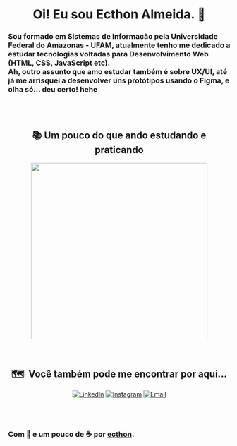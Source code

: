 <h1 align="center"> Oi! Eu sou Ecthon Almeida. 👋

<h3> Sou formado em Sistemas de Informação pela Universidade Federal do Amazonas - UFAM, atualmente tenho me dedicado a estudar tecnologias voltadas para <strong>Desenvolvimento Web</strong>  (HTML, CSS, JavaScript etc).<br>Ah, outro assunto que amo estudar também é sobre <strong>UX/UI</strong>, até já me arrisquei a desenvolver uns protótipos usando o Figma, e olha só... deu certo! hehe</h3>

<br>
<br>
<h2 align="center">📚 Um pouco do que ando estudando e praticando</h2>

<center>
	<div>
		<img width="400px" align="center" src="https://github-readme-stats.vercel.app/api/top-langs/?username=ecthon&show_icons=true&langs_count=10&layout=compact&text_color=daf7dc&bg_color=262939"/>
	</div>
</center>

<br>
<br>
<h2 align="center">🗺️ &nbsp;Você também pode me encontrar por aqui...</h2>
<p align="center">
<a href="https://www.linkedin.com/in/ecthon/"><img alt="LinkedIn" src="https://img.shields.io/badge/LinkedIn-ecthon-blue?style=flat-square&logo=linkedin"></a>
<a href="https://www.instagram.com/ecthon/"><img alt="Instagram" src="https://img.shields.io/badge/Instagram-ecthon-blue?style=flat-square&logo=instagram"></a>
<a href="mailto:ecthon@gmail.com"><img alt="Email" src="https://img.shields.io/badge/Email-ecthon@gmail.com-blue?style=flat-square&logo=gmail"></a>
</p>
<br>
<br>

### Com 💜 e um pouco de ☕ por [ecthon](https://github.com/ecthon).